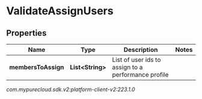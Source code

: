 # ValidateAssignUsers


## Properties

| Name | Type | Description | Notes |
| ------------ | ------------- | ------------- | ------------- |
| **membersToAssign** | **List&lt;String&gt;** | List of user ids to assign to a performance profile |  |




_com.mypurecloud.sdk.v2:platform-client-v2:223.1.0_
